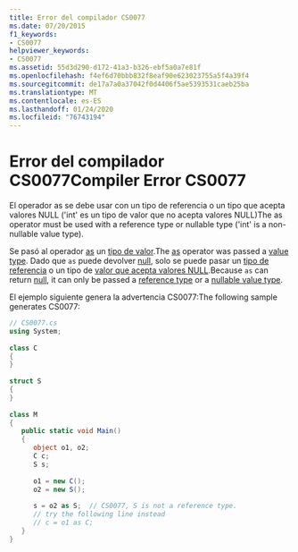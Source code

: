 ```yaml
---
title: Error del compilador CS0077
ms.date: 07/20/2015
f1_keywords:
- CS0077
helpviewer_keywords:
- CS0077
ms.assetid: 55d3d290-d172-41a3-b326-ebf5a0a7e81f
ms.openlocfilehash: f4ef6d70bbb832f8eaf90e623023755a5f4a39f4
ms.sourcegitcommit: de17a7a0a37042f0d4406f5ae5393531caeb25ba
ms.translationtype: MT
ms.contentlocale: es-ES
ms.lasthandoff: 01/24/2020
ms.locfileid: "76743194"
---
```

# <a name="compiler-error-cs0077"></a><span data-ttu-id="cb04e-102">Error del compilador CS0077</span><span class="sxs-lookup"><span data-stu-id="cb04e-102">Compiler Error CS0077</span></span>
<span data-ttu-id="cb04e-103">El operador as se debe usar con un tipo de referencia o un tipo que acepta valores NULL ('int' es un tipo de valor que no acepta valores NULL)</span><span class="sxs-lookup"><span data-stu-id="cb04e-103">The as operator must be used with a reference type or nullable type ('int' is a non-nullable value type).</span></span>  
  
 <span data-ttu-id="cb04e-104">Se pasó al operador [as](../language-reference/operators/type-testing-and-cast.md#as-operator) un [tipo de valor](../language-reference/builtin-types/value-types.md).</span><span class="sxs-lookup"><span data-stu-id="cb04e-104">The [as](../language-reference/operators/type-testing-and-cast.md#as-operator) operator was passed a [value type](../language-reference/builtin-types/value-types.md).</span></span> <span data-ttu-id="cb04e-105">Dado que `as` puede devolver [null](../language-reference/keywords/null.md), solo se puede pasar un [tipo de referencia](../language-reference/keywords/reference-types.md) o un tipo de [valor que acepta valores NULL](../language-reference/builtin-types/nullable-value-types.md).</span><span class="sxs-lookup"><span data-stu-id="cb04e-105">Because `as` can return [null](../language-reference/keywords/null.md), it can only be passed a [reference type](../language-reference/keywords/reference-types.md) or a [nullable value type](../language-reference/builtin-types/nullable-value-types.md).</span></span>
  
 <span data-ttu-id="cb04e-106">El ejemplo siguiente genera la advertencia CS0077:</span><span class="sxs-lookup"><span data-stu-id="cb04e-106">The following sample generates CS0077:</span></span>  
  
```csharp  
// CS0077.cs  
using System;  
  
class C  
{  
}  
  
struct S  
{  
}  
  
class M  
{  
   public static void Main()  
   {  
      object o1, o2;  
      C c;  
      S s;  
  
      o1 = new C();  
      o2 = new S();  
  
      s = o2 as S;  // CS0077, S is not a reference type.  
      // try the following line instead  
      // c = o1 as C;  
   }  
}  
```
